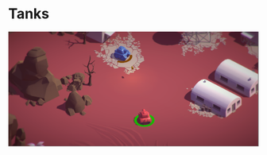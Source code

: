 # Tanks

![Alt text](https://github.com/jackiequijada/Game1/blob/master/Screenshot/screenshot.png "screenshot")
